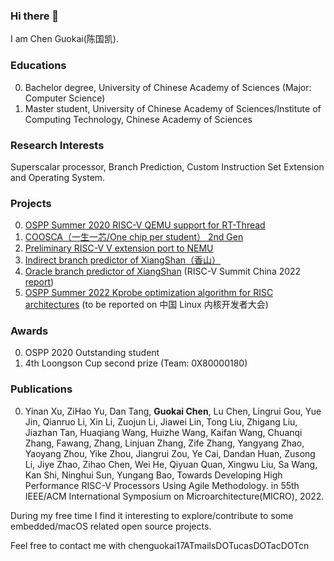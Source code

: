 ### Hi there 👋

I am Chen Guokai(陈国凯).

### Educations

0. Bachelor degree, University of Chinese Academy of Sciences (Major: Computer Science)
1. Master student, University of Chinese Academy of Sciences/Institute of Computing Technology, Chinese Academy of Sciences

### Research Interests

Superscalar processor, Branch Prediction, Custom Instruction Set Extension and Operating System.

### Projects

0. [OSPP Summer 2020 RISC-V QEMU support for RT-Thread](https://www.bilibili.com/video/BV19K4y1j7jR)
1. [COOSCA（一生一芯/One chip per student） 2nd Gen](https://github.com/chenguokai/mb-core)
2. [Preliminary RISC-V V extension port to NEMU](https://github.com/OpenXiangShan/NEMU/tree/master/src/isa/riscv64/instr/rvv)
3. [Indirect branch predictor of XiangShan（香山）](https://github.com/OpenXiangShan/XiangShan/tree/master/src/main/scala/xiangshan/frontend)
4. [Oracle branch predictor of XiangShan](https://github.com/OpenXiangShan/XiangShan/tree/decoupled-oracle/src/main/scala/xiangshan/frontend) (RISC-V Summit China 2022 [report](https://www.bilibili.com/video/BV1BU4y1z7Xo/))
5. [OSPP Summer 2022 Kprobe optimization algorithm for RISC architectures](https://summer-ospp.ac.cn/#/org/prodetail/22b970495) (to be reported on 中国 Linux 内核开发者大会)

### Awards

0. OSPP 2020 Outstanding student
1. 4th Loongson Cup second prize (Team: 0X80000180)

### Publications

0. Yinan Xu, ZiHao Yu, Dan Tang, **Guokai Chen**, Lu Chen, Lingrui Gou, Yue Jin, Qianruo Li, Xin Li, Zuojun Li, Jiawei Lin, Tong Liu, Zhigang Liu, Jiazhan Tan, Huaqiang Wang, Huizhe Wang, Kaifan Wang, Chuanqi Zhang, Fawang, Zhang, Linjuan Zhang, Zife Zhang, Yangyang Zhao, Yaoyang Zhou, Yike Zhou, Jiangrui Zou, Ye Cai, Dandan Huan, Zusong Li, Jiye Zhao, Zihao Chen, Wei He, Qiyuan Quan, Xingwu Liu, Sa Wang, Kan Shi, Ninghui Sun, Yungang Bao, Towards Developing High Performance RISC-V Processors Using Agile Methodology. in 55th IEEE/ACM International Symposium on Microarchitecture(MICRO), 2022.

During my free time I find it interesting to explore/contribute to some embedded/macOS related open source projects.

Feel free to contact me with chenguokai17ATmailsDOTucasDOTacDOTcn

<!--
**chenguokai/chenguokai** is a ✨ _special_ ✨ repository because its `README.md` (this file) appears on your GitHub profile.

Here are some ideas to get you started:

- 🔭 I’m currently working on ...
- 🌱 I’m currently learning ...
- 👯 I’m looking to collaborate on ...
- 🤔 I’m looking for help with ...
- 💬 Ask me about ...
- 📫 How to reach me: ...
- 😄 Pronouns: ...
- ⚡ Fun fact: ...
-->

